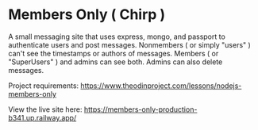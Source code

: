 # Members Only ( Chirp )

A small messaging site that uses express, mongo, and passport to authenticate users and post messages. Nonmembers ( or simply "users" ) can't see the timestamps or authors of messages. Members ( or "SuperUsers" ) and admins can see both. Admins can also delete messages.

Project requirements: https://www.theodinproject.com/lessons/nodejs-members-only

View the live site here: https://members-only-production-b341.up.railway.app/
